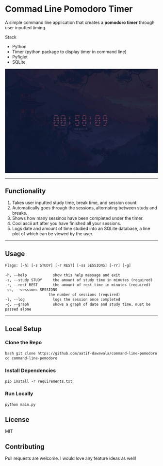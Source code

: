 # Commad Line Pomodoro Timer

A simple command line application that creates a **pomodoro timer** through user inputted timing. 

Stack
- Python
- Timer (python package to display timer in command line)
- Pyfiglet
- SQLite 

![MainScreenshot](./screenshot.png)

---

## Functionality
1. Takes user inputted study time, break time, and session count.
2. Automatically goes through the sessions, alternating between study and breaks.
3. Shows how many sessinos have been completed under the timer.
4. Cool ascii art after you have finished all your sessions. 
5. Logs date and amount of time studied into an SQLite database, a line plot of which can be viewed by the user.

---

## Usage
```
Flags: [-h] [-s STUDY] [-r REST] [-ss SESSIONS] [-rr] [-g]

-h, --help            show this help message and exit
-s, --study STUDY     the amount of study time in minutes (required)
-r, --rest REST       the amount of rest time in minutes (required)
-ss, --sessions SESSIONS
                    the number of sessions (required)
-l, --log             logs the session once completed
-g, --graph           shows a graph of date and study time, must be passed alone
```

---

## Local Setup

### Clone the Repo
```
bash git clone https://github.com/aatif-dawawala/command-line-pomodoro
cd command-line-pomodoro
```

### Install Dependencies
```pip install -r requirements.txt```

### Run Locally
```python main.py```

## License
MIT

## Contributing
Pull requests are welcome. I would love any feature ideas as well!